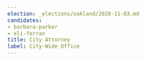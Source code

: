 ```yaml
---
election: _elections/oakland/2020-11-03.md
candidates:
- barbara-parker
- eli-ferran
title: City Attorney
label: City-Wide Office
---
```

